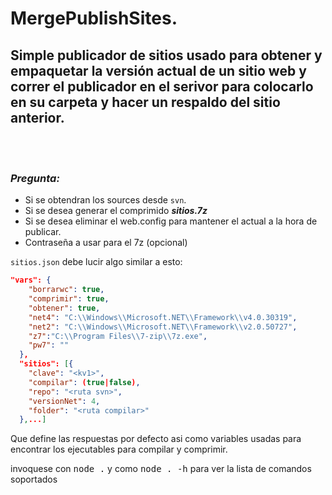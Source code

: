 # MergePublishSites.

## Simple publicador de sitios usado para obtener y empaquetar la versión actual de un sitio web y correr el publicador en el serivor para colocarlo en su carpeta y hacer un respaldo del sitio anterior.

<br>
<br>

### *Pregunta:*
- Si se obtendran los sources desde `svn`.
- Si se desea generar el comprimido ***sitios.7z***
- Si se desea eliminar el web.config para mantener el actual a la hora de publicar.
- Contraseña a usar para el 7z (opcional)

`sitios.json` debe lucir algo similar a esto:
```json
"vars": {
    "borrarwc": true,
    "comprimir": true,
    "obtener": true,
    "net4": "C:\\Windows\\Microsoft.NET\\Framework\\v4.0.30319",
    "net2": "C:\\Windows\\Microsoft.NET\\Framework\\v2.0.50727",
    "z7":"C:\\Program Files\\7-zip\\7z.exe",
    "pw7": ""
  },
  "sitios": [{
    "clave": "<kv1>",
    "compilar": (true|false),
    "repo": "<ruta svn>",
    "versionNet": 4,
    "folder": "<ruta compilar>"
  },...]
```

Que define las respuestas por defecto asi como variables usadas para encontrar los ejecutables para compilar y comprimir.

invoquese con <kbd>node .</kbd>
y como <kbd>node . -h</kbd> para ver la lista de comandos soportados